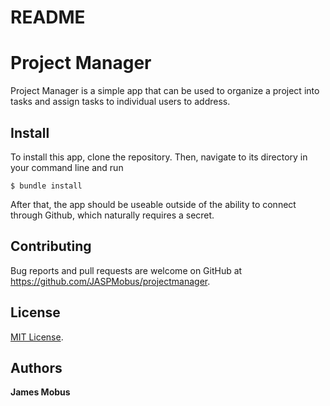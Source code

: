 # README

# Project Manager

Project Manager is a simple app that can be used to organize a project into tasks and assign tasks to individual users to address.

## Install

To install this app, clone the repository. Then, navigate to its directory in your command line and run

```
$ bundle install
```

After that, the app should be useable outside of the ability to connect through Github, which naturally requires a secret.

## Contributing

Bug reports and pull requests are welcome on GitHub at https://github.com/JASPMobus/projectmanager.

## License
[MIT License](https://opensource.org/licenses/MIT).

## Authors

**James Mobus**